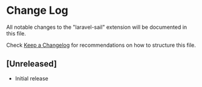 # Change Log

All notable changes to the "laravel-sail" extension will be documented in this file.

Check [Keep a Changelog](http://keepachangelog.com/) for recommendations on how to structure this file.

## [Unreleased]

- Initial release